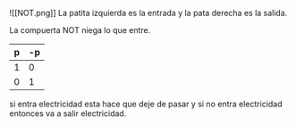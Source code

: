 ![[NOT.png]]
La patita izquierda es la entrada y la pata derecha es la salida. 

La compuerta NOT niega lo que entre.

| p   | -p  |
| --- | --- |
| 1   | 0   |
| 0   | 1   |
si entra electricidad esta hace que deje de pasar y si no entra electricidad entonces va a salir electricidad. 